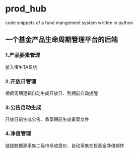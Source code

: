 # prod_hub
code snippets of a fund mangement system written in python 


## 一个基金产品生命周期管理平台的后端
### 1.产品要素管理
  接入恒生TA系统
### 2.开放日管理
  根据周期逻辑自动生成开放日、到期前自动提醒
### 3.公告自动生成
  开放日前生成公告、备案期前生成备案文件
### 4.净值管理
  链接数据源采集二级市场收盘价、自动采集在投基金净值邮件
